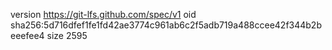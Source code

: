 version https://git-lfs.github.com/spec/v1
oid sha256:5d716dfef1fe1fd42ae3774c961ab6c2f5adb719a488ccee42f344b2beeefee4
size 2595
